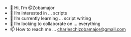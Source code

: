 - 👋 Hi, I’m @Zobamajor
- 👀 I’m interested in ... scripts
- 🌱 I’m currently learning ... script writing
- 💞️ I’m looking to collaborate on ... everything 
- 📫 How to reach me ... charleschizobamajor@gmail.com

<!---
Zobamajor/Zobamajor is a ✨ special ✨ repository because its `README.md` (this file) appears on your GitHub profile.
You can click the Preview link to take a look at your changes.
--->
